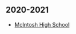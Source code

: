 ## 2020-2021
- [McIntosh High School](https://docs.google.com/spreadsheets/d/18qzoThkzoJitSSgiM7SRroKF8rGVJbiHRFGjJ9g4a5o/edit?usp=sharing)
